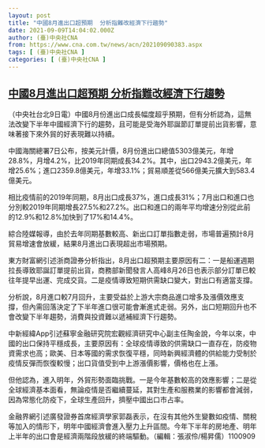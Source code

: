 ```yaml
---
layout: post
title: "中國8月進出口超預期  分析指難改經濟下行趨勢"
date: 2021-09-09T14:04:02.000Z
author: (臺)中央社CNA
from: https://www.cna.com.tw/news/acn/202109090383.aspx
tags: [ (臺)中央社CNA ]
categories: [ (臺)中央社CNA ]
---
```

<!--1631196242000-->
[中國8月進出口超預期  分析指難改經濟下行趨勢](https://www.cna.com.tw/news/acn/202109090383.aspx)
------

<div>
<div></div><div class="paragraph"><p>（中央社台北9日電）中國8月份進出口成長幅度超乎預期，但有分析認為，這無法改變下半年中國經濟下行的趨勢，且可能是受海外耶誕節訂單提前出貨影響，意味著接下來外貿的好表現難以持續。</p><p>中國海關總署7日公布，按美元計價，8月份進出口總值5303億美元，年增28.8%，月增4.2%，比2019年同期成長34.2%。其中，出口2943.2億美元，年增25.6%；進口2359.8億美元，年增33.1%；貿易順差從566億美元擴大到583.4億美元。</p><p>相比疫情前的2019年同期，8月出口成長37%，進口成長31%；7月出口和進口也分別較2019年同期增長27.5%和27.2%。出口和進口的兩年平均增速分別從此前的12.9%和12.8%加快到了17%和14.4%。</p><p>綜合陸媒報導，由於去年同期基數較高、新出口訂單指數走弱，市場普遍預計8月貿易增速會放緩，結果8月進出口表現超出市場預期。</p><p>東方財富網引述浙商證券分析指出，8月出口超預期主要原因有二：一是船運週期拉長導致耶誕訂單提前出貨，商務部新聞發言人高峰8月26日也表示部分訂單已較往年提早出運、完成交貨。二是疫情導致短期供需缺口變大，對出口有適當支撐。</p><p>分析說，8月進口較7月回升，主要受益於上游大宗商品進口增多及漲價效應支撐，但內需回落決定了下半年進口很可能會漸進式走弱。另外，出口短期回升也不會改變下半年趨勢，消費與投資難以遞補經濟下行趨勢。</p><p>中新經緯App引述蘇寧金融研究院宏觀經濟研究中心副主任陶金說，今年以來，中國的出口保持平穩成長，主要原因有：全球疫情導致的供需缺口一直存在，防疫物資需求也高；歐美、日本等國的需求恢復平穩，同時新興經濟體的供給能力受制於疫情反彈而恢復較慢；出口貨值受到中上游漲價影響，價格也在上漲。</p><p>但他認為，進入明年，外貿形勢面臨挑戰。一是今年基數較高的效應影響；二是從全球經濟基本面看，無論疫情是否繼續蔓延，其對生產和服務業的影響都會減弱，因為常態化防疫下，全球生產回升，擠壓中國出口市占率。</p><p>金融界網引述廣發證券首席經濟學家郭磊表示，在沒有其他外生變數如疫情、關稅等加入的情形下，明年中國經濟會進入壓力上升區間。今年下半年的房地產、明年上半年的出口會是經濟兩階段放緩的終端驅動。（編輯：張淑伶/楊昇儒）1100909</p></div>
</div>

